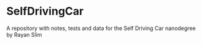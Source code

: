 # SelfDrivingCar
A repository with notes, tests and data for the Self Driving Car nanodegree by Rayan Slim
